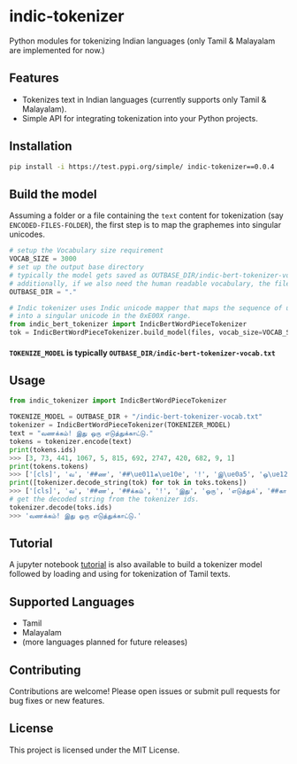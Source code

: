 # indic-tokenizer
Python modules for tokenizing Indian languages (only Tamil & Malayalam are implemented for now.)

## Features

- Tokenizes text in Indian languages (currently supports only Tamil & Malayalam).
- Simple API for integrating tokenization into your Python projects.

## Installation

```bash
pip install -i https://test.pypi.org/simple/ indic-tokenizer==0.0.4

```

## Build the model

Assuming a folder or a file containing the `text` content for tokenization (say `ENCODED-FILES-FOLDER`), the first step is to map the graphemes into singular unicodes.

```python
# setup the Vocabulary size requirement
VOCAB_SIZE = 3000
# set up the output base directory
# typically the model gets saved as OUTBASE_DIR/indic-bert-tokenizer-vocab.txt
# additionally, if we also need the human readable vocabulary, the file gets saved as OUTBASE_DIR/indic-bert-tokenizer-vocab.indic.txt
OUTBASE_DIR = "."

# Indic tokenizer uses Indic unicode mapper that maps the sequence of unicode that constitute a grapheme 
# into a singular unicode in the 0xE00X range.
from indic_bert_tokenizer import IndicBertWordPieceTokenizer
tok = IndicBertWordPieceTokenizer.build_model(files, vocab_size=VOCAB_SIZE, model_dir=OUTBASE_DIR, human_readable=True)      
```

#### `TOKENIZE_MODEL` is typically `OUTBASE_DIR/indic-bert-tokenizer-vocab.txt`

## Usage

```python
from indic_tokenizer import IndicBertWordPieceTokenizer

TOKENIZE_MODEL = OUTBASE_DIR + "/indic-bert-tokenizer-vocab.txt"
tokenizer = IndicBertWordPieceTokenizer(TOKENIZER_MODEL)
text = "வணக்கம்! இது ஒரு எடுத்துக்காட்டு."
tokens = tokenizer.encode(text)
print(tokens.ids)
>>> [3, 73, 441, 1067, 5, 815, 692, 2747, 420, 682, 9, 1]
print(tokens.tokens)
>>> ['[cls]', 'வ', '##ண', '##\ue011க\ue10e', '!', 'இ\ue0a5', 'ஒ\ue12f', 'எ\ue077\ue0b2\ue0a5\ue011', '##\ue001', '##\ue084\ue077', '.', '[sep]']
print([tokenizer.decode_string(tok) for tok in toks.tokens])
>>> ['[cls]', 'வ', '##ண', '##க்கம்', '!', 'இது', 'ஒரு', 'எடுத்துக்', '##கா', '##ட்டு', '.', '[sep]']
# get the decoded string from the tokenizer ids.
tokenizer.decode(toks.ids)
>>> 'வணக்கம்! இது ஒரு எடுத்துக்காட்டு.'
```

## Tutorial

A jupyter notebook [tutorial](https://github.com/sudarsun/indic-tokenizer/blob/main/tutorial.ipynb) is also available to build a tokenizer model followed by loading and using for tokenization of Tamil texts.

## Supported Languages

- Tamil
- Malayalam
- (more languages planned for future releases)

## Contributing

Contributions are welcome! Please open issues or submit pull requests for bug fixes or new features.

## License

This project is licensed under the MIT License.
